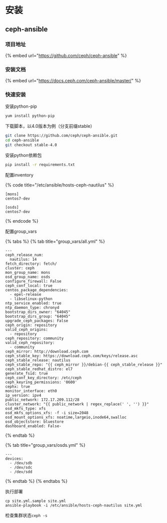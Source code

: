 # 安装

## ceph-ansible

### 项目地址

{% embed url="https://github.com/ceph/ceph-ansible" %}

### 安装文档

{% embed url="https://docs.ceph.com/ceph-ansible/master/" %}

### 快速安装

安装python-pip

```bash
yum install python-pip
```

下载脚本，以4.0版本为例（分支前缀stable）

```bash
git clone https://github.com/ceph/ceph-ansible.git
cd ceph-ansible
git checkout stable-4.0
```

安装python依赖包

```bash
pip install -r requirements.txt
```

配置inventory

{% code title="/etc/ansible/hosts-ceph-nautilus" %}
```
[mons]
centos7-dev

[osds]
centos7-dev
```
{% endcode %}

配置group\_vars

{% tabs %}
{% tab title="group_vars/all.yml" %}
```
---
ceph_release_num:
  nautilus: 14
fetch_directory: fetch/
cluster: ceph
mon_group_name: mons
osd_group_name: osds
configure_firewall: False
ceph_conf_local: true
centos_package_dependencies:
  - epel-release
  - libselinux-python
ntp_service_enabled: true
ntp_daemon_type: chronyd
bootstrap_dirs_owner: "64045"
bootstrap_dirs_group: "64045"
upgrade_ceph_packages: False
ceph_origin: repository
valid_ceph_origins:
  - repository
ceph_repository: community
valid_ceph_repository:
  - community
ceph_mirror: http://download.ceph.com
ceph_stable_key: https://download.ceph.com/keys/release.asc
ceph_stable_release: nautilus
ceph_stable_repo: "{{ ceph_mirror }}/debian-{{ ceph_stable_release }}"
ceph_stable_redhat_distro: el7
generate_fsid: true
ceph_conf_key_directory: /etc/ceph
ceph_keyring_permissions: '0600'
cephx: true
monitor_interface: eth0
ip_version: ipv4
public_network: 172.17.209.112/28
cluster_network: "{{ public_network | regex_replace(' ', '') }}"
osd_mkfs_type: xfs
osd_mkfs_options_xfs: -f -i size=2048
osd_mount_options_xfs: noatime,largeio,inode64,swalloc
osd_objectstore: bluestore
dashboard_enabled: False-
```
{% endtab %}

{% tab title="group_vars/osds.yml" %}
```
---
devices:
  - /dev/sdb
  - /dev/sdc
  - /dev/sdd
```
{% endtab %}
{% endtabs %}

执行部署

```
cp site.yml.sample site.yml
ansible-playbook -i /etc/ansible/hosts-ceph-nautilus site.yml
```

检查集群状态`ceph -s`
